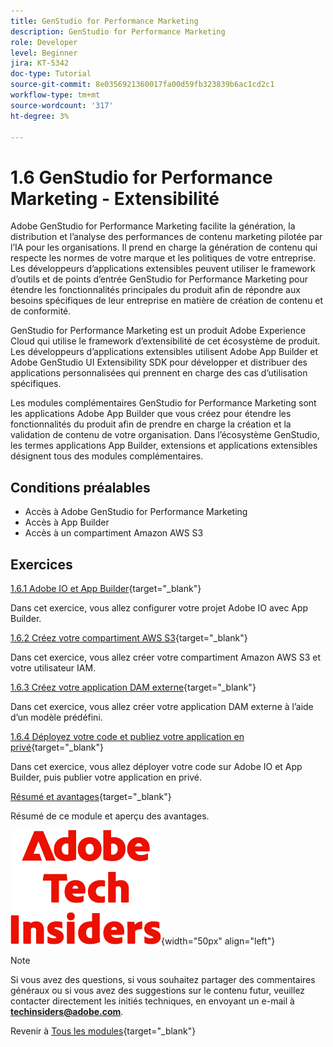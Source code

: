 ```yaml
---
title: GenStudio for Performance Marketing
description: GenStudio for Performance Marketing
role: Developer
level: Beginner
jira: KT-5342
doc-type: Tutorial
source-git-commit: 8e0356921360017fa00d59fb323839b6ac1cd2c1
workflow-type: tm+mt
source-wordcount: '317'
ht-degree: 3%

---
```


# 1.6 GenStudio for Performance Marketing - Extensibilité

Adobe GenStudio for Performance Marketing facilite la génération, la distribution et l’analyse des performances de contenu marketing pilotée par l’IA pour les organisations. Il prend en charge la génération de contenu qui respecte les normes de votre marque et les politiques de votre entreprise. Les développeurs d’applications extensibles peuvent utiliser le framework d’outils et de points d’entrée GenStudio for Performance Marketing pour étendre les fonctionnalités principales du produit afin de répondre aux besoins spécifiques de leur entreprise en matière de création de contenu et de conformité.

GenStudio for Performance Marketing est un produit Adobe Experience Cloud qui utilise le framework d’extensibilité de cet écosystème de produit. Les développeurs d’applications extensibles utilisent Adobe App Builder et Adobe GenStudio UI Extensibility SDK pour développer et distribuer des applications personnalisées qui prennent en charge des cas d’utilisation spécifiques.

Les modules complémentaires GenStudio for Performance Marketing sont les applications Adobe App Builder que vous créez pour étendre les fonctionnalités du produit afin de prendre en charge la création et la validation de contenu de votre organisation. Dans l’écosystème GenStudio, les termes applications App Builder, extensions et applications extensibles désignent tous des modules complémentaires.

## Conditions préalables

- Accès à Adobe GenStudio for Performance Marketing
- Accès à App Builder
- Accès à un compartiment Amazon AWS S3

## Exercices

[1.6.1 Adobe IO et App Builder](./ex1.md){target="_blank"}

Dans cet exercice, vous allez configurer votre projet Adobe IO avec App Builder.

[1.6.2 Créez votre compartiment AWS S3](./ex2.md){target="_blank"}

Dans cet exercice, vous allez créer votre compartiment Amazon AWS S3 et votre utilisateur IAM.

[1.6.3 Créez votre application DAM externe](./ex3.md){target="_blank"}

Dans cet exercice, vous allez créer votre application DAM externe à l’aide d’un modèle prédéfini.

[1.6.4 Déployez votre code et publiez votre application en privé](./ex4.md){target="_blank"}

Dans cet exercice, vous allez déployer votre code sur Adobe IO et App Builder, puis publier votre application en privé.

[Résumé et avantages](./summary.md){target="_blank"}

Résumé de ce module et aperçu des avantages.

![Insiders de la technologie ](./../../../assets/images/techinsiders.png){width="50px" align="left"}

>[!NOTE]
>
>Si vous avez des questions, si vous souhaitez partager des commentaires généraux ou si vous avez des suggestions sur le contenu futur, veuillez contacter directement les initiés techniques, en envoyant un e-mail à **techinsiders@adobe.com**.

Revenir à [Tous les modules](../../../overview.md){target="_blank"}

